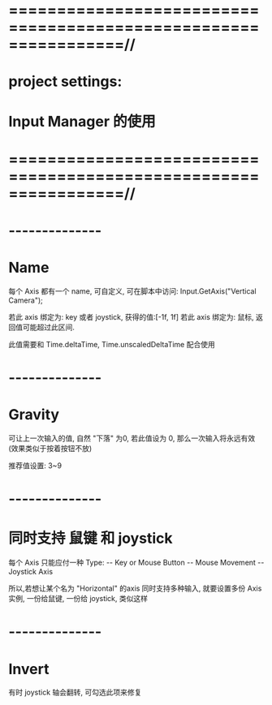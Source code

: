 # ================================================================//
#           project settings:
#           Input Manager 的使用
# ================================================================//

# -------------- #
#   Name
每个 Axis 都有一个 name, 可自定义, 
可在脚本中访问:
    Input.GetAxis("Vertical Camera");

若此 axis 绑定为: key 或者 joystick, 获得的值:[-1f, 1f]
若此 axis 绑定为: 鼠标, 返回值可能超过此区间.

此值需要和 Time.deltaTime, Time.unscaledDeltaTime 配合使用



# -------------- #
#   Gravity
可让上一次输入的值, 自然 "下落" 为0,
若此值设为 0, 那么一次输入将永远有效 (效果类似于按着按钮不放)

推荐值设置: 3~9


# -------------- #
#   同时支持 鼠键 和 joystick
每个 Axis 只能应付一种 Type:
    -- Key or Mouse Button
    -- Mouse Movement
    -- Joystick Axis

所以,若想让某个名为 "Horizontal" 的axis 同时支持多种输入,
就要设置多份 Axis 实例, 一份给鼠键, 一份给 joystick, 类似这样



# -------------- #
#   Invert
有时 joystick 轴会翻转, 可勾选此项来修复








